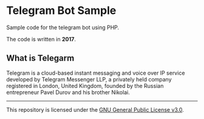 # Telegram Bot Sample

Sample code for the telegram bot using PHP.

The code is written in **2017**.

## What is Telegarm

Telegram is a cloud-based instant messaging and voice over IP service developed by Telegram Messenger LLP, a privately held company registered in London, United Kingdom, founded by the Russian entrepreneur Pavel Durov and his brother Nikolai.

--------
This repository is licensed under the [GNU General Public License v3.0](LICENSE).
